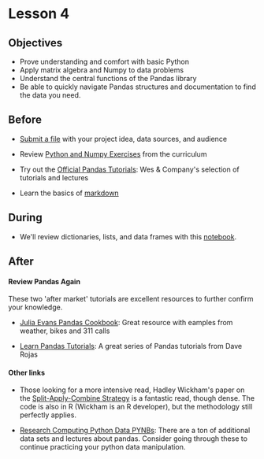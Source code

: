 # Lesson 4

## Objectives

* Prove understanding and comfort with basic Python
* Apply matrix algebra and Numpy to data problems
* Understand the central functions of the Pandas library
* Be able to quickly navigate Pandas structures and documentation to find the data you need.

## Before

* [Submit a file](https://drive.google.com/folderview?id=0B2_NWQOfrbk-eWN5SWItazBuSGc&usp=sharing) with your project idea, data sources, and audience

* Review [Python and Numpy Exercises](https://github.com/TeachingDataScience/data-science-course/tree/forstudentviewing/lesson03_numpy) from the curriculum

* Try out the [Official Pandas Tutorials](http://pandas.pydata.org/pandas-docs/stable/tutorials.html): Wes & Company's selection of tutorials and lectures

* Learn the basics of [markdown](http://daringfireball.net/projects/markdown/syntax)
  
## During

* We'll review dictionaries, lists, and data frames with this [notebook](http://nbviewer.ipython.org/github/teachingdatascience/data-science-course/blob/forstudentviewing/lesson04_pandas/lab04.ipynb).

## After

#### Review Pandas Again

These two 'after market' tutorials are excellent resources to further confirm your knowledge.

* [Julia Evans Pandas Cookbook](https://github.com/jvns/pandas-cookbook): Great resource with eamples from weather, bikes and 311 calls

* [Learn Pandas Tutorials](https://bitbucket.org/hrojas/learn-pandas): A great series of Pandas tutorials from Dave Rojas

#### Other links

* Those looking for a more intensive read, Hadley Wickham's paper on the [Split-Apply-Combine Strategy](http://www.jstatsoft.org/v40/i01/paper) is a fantastic read, though dense. The code is also in R (Wickham is an R developer), but the methodology still perfectly applies.

* [Research Computing Python Data PYNBs](http://nbviewer.ipython.org/github/ResearchComputing/Meetup-Fall-2013/tree/master/python/): There are a ton of additional data sets and lectures about pandas. Consider going through these to continue practicing your python data manipulation.
